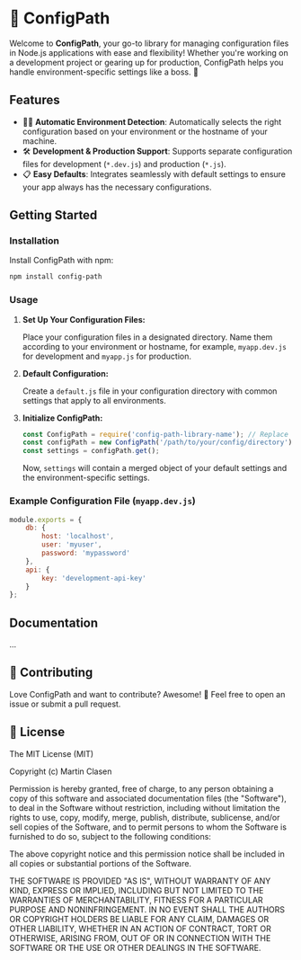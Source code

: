 # 💾 ConfigPath

Welcome to **ConfigPath**, your go-to library for managing configuration files in Node.js applications with ease and flexibility! Whether you're working on a development project or gearing up for production, ConfigPath helps you handle environment-specific settings like a boss. 🌟

## Features

- 🕵️‍♂️ **Automatic Environment Detection**: Automatically selects the right configuration based on your environment or the hostname of your machine.
- 🛠️ **Development & Production Support**: Supports separate configuration files for development (`*.dev.js`) and production (`*.js`).
- 📋 **Easy Defaults**: Integrates seamlessly with default settings to ensure your app always has the necessary configurations.

## Getting Started

### Installation

Install ConfigPath with npm:

```bash
npm install config-path
```

### Usage

1. **Set Up Your Configuration Files:**

   Place your configuration files in a designated directory. Name them according to your environment or hostname, for example, `myapp.dev.js` for development and `myapp.js` for production.

2. **Default Configuration:**

   Create a `default.js` file in your configuration directory with common settings that apply to all environments.

3. **Initialize ConfigPath:**

   ```javascript
   const ConfigPath = require('config-path-library-name'); // Replace with your actual library name
   const configPath = new ConfigPath('/path/to/your/config/directory');
   const settings = configPath.get();
   ```

   Now, `settings` will contain a merged object of your default settings and the environment-specific settings.

### Example Configuration File (`myapp.dev.js`)

```javascript
module.exports = {
    db: {
        host: 'localhost',
        user: 'myuser',
        password: 'mypassword'
    },
    api: {
        key: 'development-api-key'
    }
};
```

## Documentation

...

## 🤝 Contributing

Love ConfigPath and want to contribute? Awesome! 🎉 Feel free to open an issue or submit a pull request.

## 📄 License
The MIT License (MIT)

Copyright (c) Martin Clasen

Permission is hereby granted, free of charge, to any person obtaining a copy of this software and associated documentation files (the "Software"), to deal in the Software without restriction, including without limitation the rights to use, copy, modify, merge, publish, distribute, sublicense, and/or sell copies of the Software, and to permit persons to whom the Software is furnished to do so, subject to the following conditions:

The above copyright notice and this permission notice shall be included in all copies or substantial portions of the Software.

THE SOFTWARE IS PROVIDED "AS IS", WITHOUT WARRANTY OF ANY KIND, EXPRESS OR IMPLIED, INCLUDING BUT NOT LIMITED TO THE WARRANTIES OF MERCHANTABILITY, FITNESS FOR A PARTICULAR PURPOSE AND NONINFRINGEMENT. IN NO EVENT SHALL THE AUTHORS OR COPYRIGHT HOLDERS BE LIABLE FOR ANY CLAIM, DAMAGES OR OTHER LIABILITY, WHETHER IN AN ACTION OF CONTRACT, TORT OR OTHERWISE, ARISING FROM, OUT OF OR IN CONNECTION WITH THE SOFTWARE OR THE USE OR OTHER DEALINGS IN THE SOFTWARE.